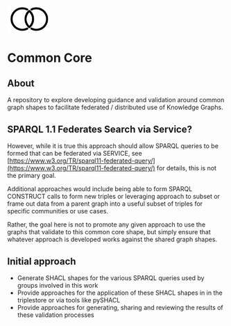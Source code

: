 <img src="./docs/images/commoncorelogo.png" width="100">

# Common Core

## About

A repository to explore developing guidance and validation around common graph shapes
to facilitate federated / distributed use of Knowledge Graphs.

## SPARQL 1.1 Federates Search via Service?

However, while it is true this approach should allow SPARQL queries to be formed that 
can be federated via SERVICE, see [https://www.w3.org/TR/sparql11-federated-query/](https://www.w3.org/TR/sparql11-federated-query/)
for details, this is not the primary goal.  

Additional approaches would include being able to form SPARQL CONSTRUCT calls to form new 
triples or leveraging approach to subset or frame out data from a parent graph into 
a useful subset of triples for specific communities or use cases.  

Rather, the goal here is not to promote any given approach to use the graphs that validate 
to this common core shape, but simply ensure that whatever approach is developed works against the
shared graph shapes.

## Initial approach

* Generate SHACL shapes for the various SPARQL queries used by groups involved in this work
* Provide approaches for the application of these SHACL shapes in in the triplestore or via tools like pySHACL
* Provide approaches for generating, sharing and reviewing the results of these validation processes




